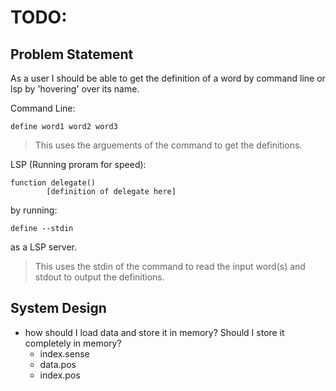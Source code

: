 # TODO:
    
## Problem Statement
As a user I should be able to get the definition of a word by command line or lsp by 'hovering' over its name.

Command Line:
```
define word1 word2 word3
```
> This uses the arguements of the command to get the definitions.

LSP (Running proram for speed):
```
function delegate()
        [definition of delegate here]
```
by running:
```
define --stdin
```
as a LSP server.
> This uses the stdin of the command to read the input word(s) and stdout to output the definitions.

## System Design
- how should I load data and store it in memory? Should I store it completely in memory?
    - index.sense
    - data.pos
    - index.pos


